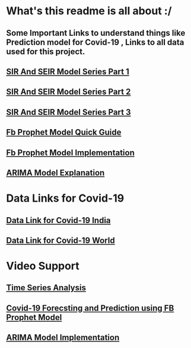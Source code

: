 # What's this readme is all about :/

## Some Important Links to understand things like Prediction model for Covid-19 , Links to all data used for this project.
## [SIR And SEIR Model Series Part 1](https://towardsdatascience.com/infectious-disease-modelling-part-i-understanding-sir-28d60e29fdfc)
## [SIR And SEIR Model Series Part 2](https://towardsdatascience.com/infectious-disease-modelling-beyond-the-basic-sir-model-216369c584c4)
## [SIR And SEIR Model Series Part 3](https://towardsdatascience.com/infectious-disease-modelling-fit-your-model-to-coronavirus-data-2568e672dbc7)
## [Fb Prophet Model Quick Guide](https://facebook.github.io/prophet/docs/quick_start.html)
## [Fb Prophet Model Implementation](https://towardsdatascience.com/implementing-facebook-prophet-efficiently-c241305405a3)    
## [ARIMA Model Explanation](https://www.digitalocean.com/community/tutorials/a-guide-to-time-series-forecasting-with-arima-in-python-3#:~:text=forecasting%20with%20ARIMA.-,Step%203%20%E2%80%94%20The%20ARIMA%20Time%20Series%20Model,future%20points%20in%20the%20series.)  

# Data Links for Covid-19 
## [Data Link for Covid-19 India ](https://www.kaggle.com/sudalairajkumar/covid19-in-india)  
## [Data Link for Covid-19 World ](https://www.kaggle.com/sudalairajkumar/novel-corona-virus-2019-dataset)


# Video Support
## [Time Series Analysis](https://www.youtube.com/watch?v=e8Yw4alG16Q)
## [Covid-19 Forecsting and Prediction using FB Prophet Model](https://www.youtube.com/watch?v=_Hi6_JQesSQ)
## [ARIMA Model Implementation](https://www.youtube.com/watch?v=bqvZL8Ww3aA)
